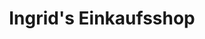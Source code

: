 ---
title: "Ingrid's Einkaufsshop"
url: /bad-liebenwerda/ingrids-einkaufsshop/
shop: Lebensmittel
---